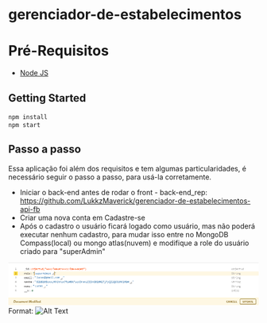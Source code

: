 # gerenciador-de-estabelecimentos

# Pré-Requisitos

 - [Node JS](https://nodejs.org/en/)

## Getting Started
    npm install   
    npm start

## Passo a passo
Essa aplicação foi além dos requisitos e tem algumas particularidades, é necessário seguir o passo a passo, para usá-la corretamente.

- Iniciar o back-end antes de rodar o front - back-end_rep: https://github.com/LukkzMaverick/gerenciador-de-estabelecimentos-api-fb
- Criar uma nova conta em Cadastre-se
- Após o cadastro o usuário ficará logado como usuário, mas não poderá executar nenhum cadastro, para mudar isso entre no MongoDB Compass(local) ou mongo atlas(nuvem) e modifique a role do usuário criado para "superAdmin" 

![GitHub Logo](/readmeImages/superAdmin.png)
Format: ![Alt Text](url)

